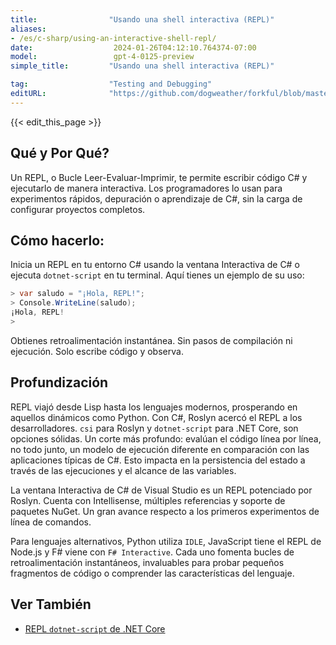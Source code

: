 ```yaml
---
title:                "Usando una shell interactiva (REPL)"
aliases:
- /es/c-sharp/using-an-interactive-shell-repl/
date:                  2024-01-26T04:12:10.764374-07:00
model:                 gpt-4-0125-preview
simple_title:         "Usando una shell interactiva (REPL)"

tag:                  "Testing and Debugging"
editURL:              "https://github.com/dogweather/forkful/blob/master/content/es/c-sharp/using-an-interactive-shell-repl.md"
---
```


{{< edit_this_page >}}

## Qué y Por Qué?
Un REPL, o Bucle Leer-Evaluar-Imprimir, te permite escribir código C# y ejecutarlo de manera interactiva. Los programadores lo usan para experimentos rápidos, depuración o aprendizaje de C#, sin la carga de configurar proyectos completos.

## Cómo hacerlo:
Inicia un REPL en tu entorno C# usando la ventana Interactiva de C# o ejecuta `dotnet-script` en tu terminal. Aquí tienes un ejemplo de su uso:

```csharp
> var saludo = "¡Hola, REPL!";
> Console.WriteLine(saludo);
¡Hola, REPL!
>
```

Obtienes retroalimentación instantánea. Sin pasos de compilación ni ejecución. Solo escribe código y observa.

## Profundización
REPL viajó desde Lisp hasta los lenguajes modernos, prosperando en aquellos dinámicos como Python. Con C#, Roslyn acercó el REPL a los desarrolladores. `csi` para Roslyn y `dotnet-script` para .NET Core, son opciones sólidas. Un corte más profundo: evalúan el código línea por línea, no todo junto, un modelo de ejecución diferente en comparación con las aplicaciones típicas de C#. Esto impacta en la persistencia del estado a través de las ejecuciones y el alcance de las variables.

La ventana Interactiva de C# de Visual Studio es un REPL potenciado por Roslyn. Cuenta con Intellisense, múltiples referencias y soporte de paquetes NuGet. Un gran avance respecto a los primeros experimentos de línea de comandos.

Para lenguajes alternativos, Python utiliza `IDLE`, JavaScript tiene el REPL de Node.js y F# viene con `F# Interactive`. Cada uno fomenta bucles de retroalimentación instantáneos, invaluables para probar pequeños fragmentos de código o comprender las características del lenguaje.

## Ver También
- [REPL `dotnet-script` de .NET Core](https://github.com/filipw/dotnet-script)
